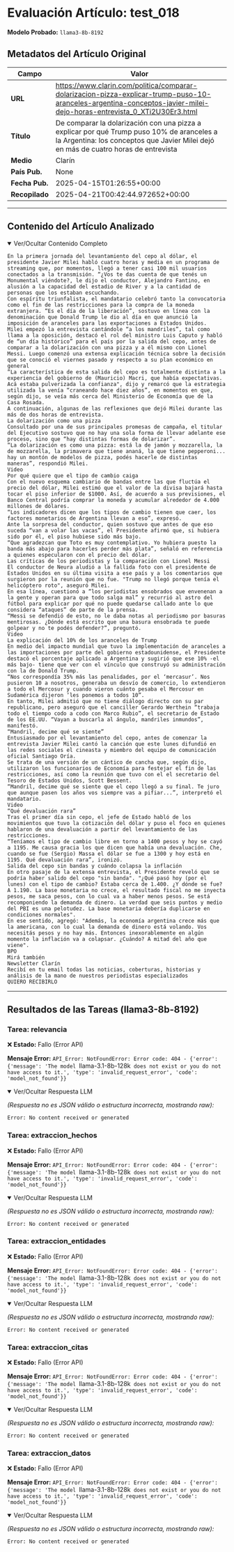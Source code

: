 # Evaluación Artículo: test_018
**Modelo Probado:** `llama3-8b-8192`

## Metadatos del Artículo Original

| Campo          | Valor                                      |
|----------------|--------------------------------------------|
| **URL**        | https://www.clarin.com/politica/comparar-dolarizacion-pizza-explicar-trump-puso-10-aranceles-argentina-conceptos-javier-milei-dejo-horas-entrevista_0_XTi2U30Er3.html           |
| **Título**     | De comparar la dolarización con una pizza a explicar por qué Trump puso 10% de aranceles a la Argentina: los conceptos que Javier Milei dejó en más de cuatro horas de entrevista       |
| **Medio**      | Clarín         |
| **País Pub.**  | None |
| **Fecha Pub.** | 2025-04-15T01:26:55+00:00 |
| **Recopilado** | 2025-04-21T00:42:44.972652+00:00 |

---

## Contenido del Artículo Analizado

<details open>
<summary>Ver/Ocultar Contenido Completo</summary>

```text
En la primera jornada del levantamiento del cepo al dólar, el presidente Javier Milei habló cuatro horas y media en un programa de streaming que, por momentos, llegó a tener casi 100 mil usuarios conectados a la transmisión. “¿Vos te das cuenta de que tenés un Monumental viéndote?, le dijo el conductor, Alejandro Fantino, en alusión a la capacidad del estadio de River y a la cantidad de personas que los estaban escuchando.
Con espíritu triunfalista, el mandatario celebró tanto la convocatoria como el fin de las restricciones para la compra de la moneda extranjera. “Es el día de la liberación”, sostuvo en línea con la denominación que Donald Trump le dio al día en que anunció la imposición de aranceles para las exportaciones a Estados Unidos.
Milei empezó la entrevista cantándole “a los mandriles”, tal como llama a la oposición, destacó el rol del ministro Luis Caputo y habló de “un día histórico” para el país por la salida del cepo, antes de comparar a la dolarización con una pizza y a él mismo con Lionel Messi. Luego comenzó una extensa explicación técnica sobre la decisión que se conoció el viernes pasado y respecto a su plan económico en general
“La característica de esta salida del cepo es totalmente distinta a la experiencia del gobierno de (Mauricio) Macri, que había expectativas. Acá estaba pulverizada la confianza", dijo y remarcó que la estrategia utilizada la venía “craneando hace diez años”, en momentos en que, según dijo, se veía más cerca del Ministerio de Economía que de la Casa Rosada.
A continuación, algunas de las reflexiones que dejó Milei durante las más de dos horas de entrevista.
La dolarización como una pizza
Consultado por una de sus principales promesas de campaña, el titular del Ejecutivo sostuvo que no hay una sola forma de llevar adelante ese proceso, sino que “hay distintas formas de dolarizar”.
“La dolarización es como una pizza: está la de jamón y mozzarella, la de mozzarella, la primavera que tiene ananá, la que tiene pepperoni... hay un montón de modelos de pizza, podés hacerle de distintas maneras”, respondió Milei.
Video
Por qué quiere que el tipo de cambio caiga
Con el nuevo esquema cambiario de bandas entre las que fluctúa el precio del dólar, Milei estimó que el valor de la divisa bajará hasta tocar el piso inferior de $1000. Así, de acuerdo a sus previsiones, el Banco Central podría comprar la moneda y acumular alrededor de 4.000 millones de dólares.
“Los indicadores dicen que los tipos de cambio tienen que caer, los factores monetarios de Argentina llevan a eso”, expresó.
Ante la sorpresa del conductor, quien sostuvo que antes de que eso suceda “van a volar las vacas”, el Presidente afirmó que, si hubiera sido por él, el piso hubiese sido más bajo.
“Que agradezcan que Toto es muy contemplativo. Yo hubiera puesto la banda más abajo para hacerles perder más plata”, señaló en referencia a quienes especularon con el precio del dólar.
Las críticas de los periodistas y la comparación con Lionel Messi
El conductor de Neura aludió a la fallida foto con el presidente de Estados Unidos en su última visita a ese país y a los comentarios que surgieron por la reunión que no fue. "Trump no llegó porque tenía el helicóptero roto", aseguró Milei.
En esa línea, cuestionó a “los periodistas ensobrados que envenenan a la gente y operan para que todo salga mal” y recurrió al astro del fútbol para explicar por qué no puede quedarse callado ante lo que considera “ataques” de parte de la prensa.
“Messi se defendió de esto, no le daba notas al periodismo por basuras mentirosas. ¿Dónde está escrito que una basura ensobrada te puede golpear y no te podés defender?”, preguntó.
Video
La explicación del 10% de los aranceles de Trump
En medio del impacto mundial que tuvo la implementación de aranceles a las importaciones por parte del gobierno estadounidense, el Presidente destacó el porcentaje aplicado a Argentina y sugirió que ese 10% -el más bajo- tiene que ver con el vínculo que construyó su administración con la de Donald Trump.
“Nos correspondía 35% más las penalidades, por el ‘mercasur’. Nos pusieron 10 a nosotros, generaba un desvío de comercio, lo extendieron a todo el Mercosur y cuando vieron cuánto pesaba el Mercosur en Sudamérica dijeron ‘les ponemos a todos 10”.
En tanto, Milei admitió que no tiene diálogo directo con su par republicano, pero aseguró que el canciller Gerardo Werthein “trabaja todo el tiempo codo a codo con Marco Rubio”, el secretario de Estado de los EE.UU. “Vayan a buscarla al ángulo, mandriles inmundos”, manifestó.
“Mandril, decime qué se siente”
Entusiasmado por el levantamiento del cepo, antes de comenzar la entrevista Javier Milei cantó la canción que este lunes difundió en las redes sociales el cineasta y miembro del equipo de comunicación oficial Santiago Oría.
Se trata de una versión de un cántico de cancha que, según dijo, utilizaron los funcionarios de Economía para festejar el fin de las restricciones, así como la reunión que tuvo con el el secretario del Tesoro de Estados Unidos, Scott Bessent.
“Mandril, decime qué se siente que el cepo llegó a su final. Te juro que aunque pasen los años vos siempre vas a pifiar...”, interpretó el mandatario.
Video
“Qué devaluación rara”
Tras el primer día sin cepo, el jefe de Estado habló de los movimientos que tuvo la cotización del dólar y puso el foco en quienes hablaron de una devaluación a partir del levantamiento de las restricciones.
“Teníamos el tipo de cambio libre en torno a 1400 pesos y hoy se cayó a 1195. Me causa gracia los que dicen que había una devaluación. Che, cuando se fue (Sergio) Massa el dólar se fue a 1300 y hoy está en 1195. Qué devaluación rara”, ironizó.
Salida del cepo sin bandas y cuándo colapsa la inflación
En otro pasaje de la extensa entrevista, el Presidente reveló que se podría haber salido del cepo "sin banda". "¿Qué pasó hoy (por el lunes) con el tipo de cambio? Estaba cerca de 1.400. ¿Y dónde se fue? A 1.190. La base monetaria no crece, el resultado fiscal no me inyecta pesos, me saca pesos, con lo cual va a haber menos pesos. Se está recomponiendo la demanda de dinero. La verdad que seis puntos y medio del PBI es una pelotudez. La base monetaria debería duplicarse en condiciones normales".
En ese sentido, agregó: "Además, la economía argentina crece más que la americana, con lo cual la demanda de dinero está volando. Vos necesitás pesos y no hay más. Entonces inexorablemente en algún momento la inflación va a colapsar. ¿Cuándo? A mitad del año que viene".
BPO
Mirá también
Newsletter Clarín
Recibí en tu email todas las noticias, coberturas, historias y análisis de la mano de nuestros periodistas especializados
QUIERO RECIBIRLO
```
</details>

---

## Resultados de las Tareas (llama3-8b-8192)

### Tarea: relevancia

❌ **Estado:** Fallo (Error API)

   **Mensaje Error:** `API_Error: NotFoundError: Error code: 404 - {'error': {'message': 'The model `llama-3.1-8b-128k` does not exist or you do not have access to it.', 'type': 'invalid_request_error', 'code': 'model_not_found'}}`


<details open>
<summary>Ver/Ocultar Respuesta LLM</summary>

_(Respuesta no es JSON válido o estructura incorrecta, mostrando raw):_
```
Error: No content received or generated
```
</details>


### Tarea: extraccion_hechos

❌ **Estado:** Fallo (Error API)

   **Mensaje Error:** `API_Error: NotFoundError: Error code: 404 - {'error': {'message': 'The model `llama-3.1-8b-128k` does not exist or you do not have access to it.', 'type': 'invalid_request_error', 'code': 'model_not_found'}}`


<details open>
<summary>Ver/Ocultar Respuesta LLM</summary>

_(Respuesta no es JSON válido o estructura incorrecta, mostrando raw):_
```
Error: No content received or generated
```
</details>


### Tarea: extraccion_entidades

❌ **Estado:** Fallo (Error API)

   **Mensaje Error:** `API_Error: NotFoundError: Error code: 404 - {'error': {'message': 'The model `llama-3.1-8b-128k` does not exist or you do not have access to it.', 'type': 'invalid_request_error', 'code': 'model_not_found'}}`


<details open>
<summary>Ver/Ocultar Respuesta LLM</summary>

_(Respuesta no es JSON válido o estructura incorrecta, mostrando raw):_
```
Error: No content received or generated
```
</details>


### Tarea: extraccion_citas

❌ **Estado:** Fallo (Error API)

   **Mensaje Error:** `API_Error: NotFoundError: Error code: 404 - {'error': {'message': 'The model `llama-3.1-8b-128k` does not exist or you do not have access to it.', 'type': 'invalid_request_error', 'code': 'model_not_found'}}`


<details open>
<summary>Ver/Ocultar Respuesta LLM</summary>

_(Respuesta no es JSON válido o estructura incorrecta, mostrando raw):_
```
Error: No content received or generated
```
</details>


### Tarea: extraccion_datos

❌ **Estado:** Fallo (Error API)

   **Mensaje Error:** `API_Error: NotFoundError: Error code: 404 - {'error': {'message': 'The model `llama-3.1-8b-128k` does not exist or you do not have access to it.', 'type': 'invalid_request_error', 'code': 'model_not_found'}}`


<details open>
<summary>Ver/Ocultar Respuesta LLM</summary>

_(Respuesta no es JSON válido o estructura incorrecta, mostrando raw):_
```
Error: No content received or generated
```
</details>
